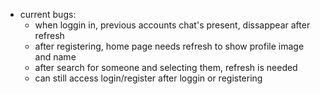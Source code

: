 - current bugs:
    + when loggin in, previous accounts chat's present, dissappear after refresh
    + after registering, home page needs refresh to show profile image and name
    + after search for someone and selecting them, refresh is needed 
    + can still access login/register after loggin or registering 